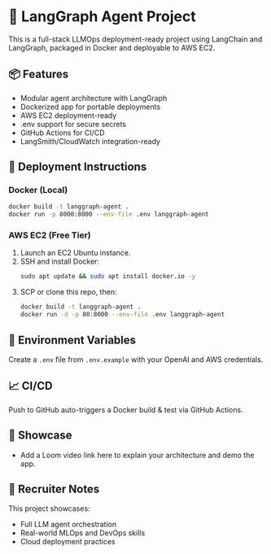 # 🧠 LangGraph Agent Project

This is a full-stack LLMOps deployment-ready project using LangChain and LangGraph, packaged in Docker and deployable to AWS EC2.

## 📦 Features
- Modular agent architecture with LangGraph
- Dockerized app for portable deployments
- AWS EC2 deployment-ready
- .env support for secure secrets
- GitHub Actions for CI/CD
- LangSmith/CloudWatch integration-ready

## 🚀 Deployment Instructions

### Docker (Local)
```bash
docker build -t langgraph-agent .
docker run -p 8000:8000 --env-file .env langgraph-agent
```

### AWS EC2 (Free Tier)
1. Launch an EC2 Ubuntu instance.
2. SSH and install Docker:
   ```bash
   sudo apt update && sudo apt install docker.io -y
   ```
3. SCP or clone this repo, then:
   ```bash
   docker build -t langgraph-agent .
   docker run -d -p 80:8000 --env-file .env langgraph-agent
   ```

## 🔐 Environment Variables
Create a `.env` file from `.env.example` with your OpenAI and AWS credentials.

## 📈 CI/CD
Push to GitHub auto-triggers a Docker build & test via GitHub Actions.

## 🎥 Showcase
- Add a Loom video link here to explain your architecture and demo the app.

## 🤝 Recruiter Notes
This project showcases:
- Full LLM agent orchestration
- Real-world MLOps and DevOps skills
- Cloud deployment practices
